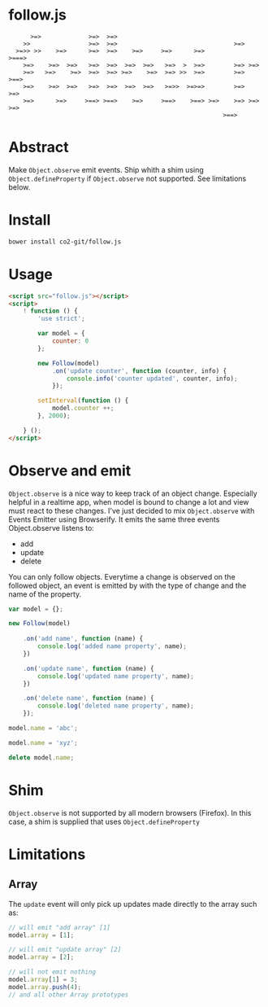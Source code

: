 follow.js
=========

	      >=>             >=>  >=>                                            
	    >>                >=>  >=>                                >=>         
	  >=>> >>    >=>      >=>  >=>    >=>     >=>      >=>             >===>  
	    >=>    >=>  >=>   >=>  >=>  >=>  >=>   >=>  >  >=>        >=> >=>     
	    >=>   >=>    >=>  >=>  >=> >=>    >=>  >=> >>  >=>        >=>   >==>  
	    >=>    >=>  >=>   >=>  >=>  >=>  >=>   >=>>  >=>=>        >=>     >=> 
	    >=>      >=>     >==> >==>    >=>     >==>    >==> >=>    >=> >=> >=> 
	                                                           >==>      

# Abstract

Make `Object.observe` emit events. Ship whith a shim using `Object.defineProperty` if `Object.observe` not supported. See limitations below.

# Install

```bash
bower install co2-git/follow.js
```

# Usage

```html
<script src="follow.js"></script>
<script>
	! function () {
		'use strict';

		var model = {
			counter: 0
		};

		new Follow(model)
			.on('update counter', function (counter, info) {
				console.info('counter updated', counter, info);
			});

		setInterval(function () {
			model.counter ++;
		}, 2000);

	} ();
</script>
```

# Observe and emit

`Object.observe` is a nice way to keep track of an object change. Especially helpful in a realtime app, when model is bound to change a lot and view must react to these changes. I've just decided to mix `Object.observe` with Events Emitter using Browserify. It emits the same three events Object.observe listens to:

- add
- update
- delete

You can only follow objects. Everytime a change is observed on the followed object, an event is emitted by with the type of change and the name of the property.

```js
var model = {};

new Follow(model)
	
	.on('add name', function (name) {
		console.log('added name property', name);
	})

	.on('update name', function (name) {
		console.log('updated name property', name);
	})

	.on('delete name', function (name) {
		console.log('deleted name property', name);
	});

model.name = 'abc';

model.name = 'xyz';

delete model.name;
```

# Shim

`Object.observe` is not supported by all modern browsers (Firefox). In this case, a shim is supplied that uses `Object.defineProperty`

# Limitations

## Array

The `update` event will only pick up updates made directly to the array such as:

```js
// will emit "add array" [1]
model.array = [1];

// will emit "update array" [2]
model.array = [2];

// will not emit nothing
model.array[1] = 3;
model.array.push(4);
// and all other Array prototypes
